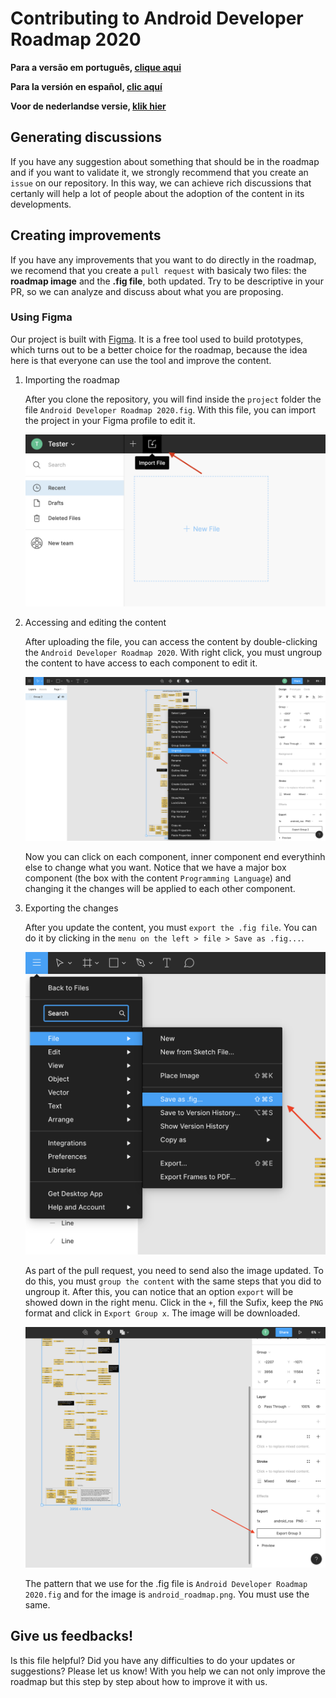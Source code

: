 # Contributing to Android Developer Roadmap 2020

**Para a versão em português, [clique aqui](./contributing_pt_br.md)**

**Para la versión en español, [clic aquí](./contributing_es.md)**

**Voor de nederlandse versie, [klik hier](./contributing_nl.md)**

## Generating discussions

If you have any suggestion about something that should be in the roadmap and if you want to validate it, we strongly recommend that you create an `issue` on our repository. In this way, we can achieve rich discussions that certanly will help a lot of people about the adoption of the content in its developments.

## Creating improvements

If you have any improvements that you want to do directly in the roadmap, we recomend that you create a `pull request` with basicaly two files: the **roadmap image** and the **.fig file**, both updated. Try to be descriptive in your PR, so we can analyze and discuss about what you are proposing. 

### Using Figma

Our project is built with [Figma](https://www.figma.com/). It is a free tool used to build prototypes, which turns out to be a better choice for the roadmap, because the idea here is that everyone can use the tool and improve the content.

1. Importing the roadmap

    After you clone the repository, you will find inside the `project` folder the file `Android Developer Roadmap 2020.fig`. With this file, you can import the project in your Figma profile to edit it.

    ![How to import a .fig file in Figma](./importing_project.png)

2. Accessing and editing the content

    After uploading the file, you can access the content by double-clicking the `Android Developer Roadmap 2020`. With right click, you must ungroup the content to have access to each component to edit it.

    ![Ungroup the content](./ungroup_content.png)

    Now you can click on each component, inner component end everythinh else to change what you want. Notice that we have a major box component (the box with the content `Programming Language`) and changing it the changes will be applied to each other component.

3. Exporting the changes

    After you update the content, you must `export the .fig file`. You can do it by clicking in the `menu on the left > file > Save as .fig...`.

    ![Exporting the .fig file](./exporting_fig_file.png)

    As part of the pull request, you need to send also the image updated. To do this, you must `group the content` with the same steps that you did to ungroup it. After this, you can notice that an option `export` will be showed down in the right menu. Click in the `+`, fill the Sufix, keep the `PNG` format and click in `Export Group x`. The image will be downloaded.

    ![Exporting the image](./exporting_image.png)

    The pattern that we use for the .fig file is `Android Developer Roadmap 2020.fig` and for the image is `android_roadmap.png`. You must use the same.

## Give us feedbacks!

Is this file helpful? Did you have any difficulties to do your updates or suggestions? Please let us know! With you help we can not only improve the roadmap but this step by step about how to improve it with us.
